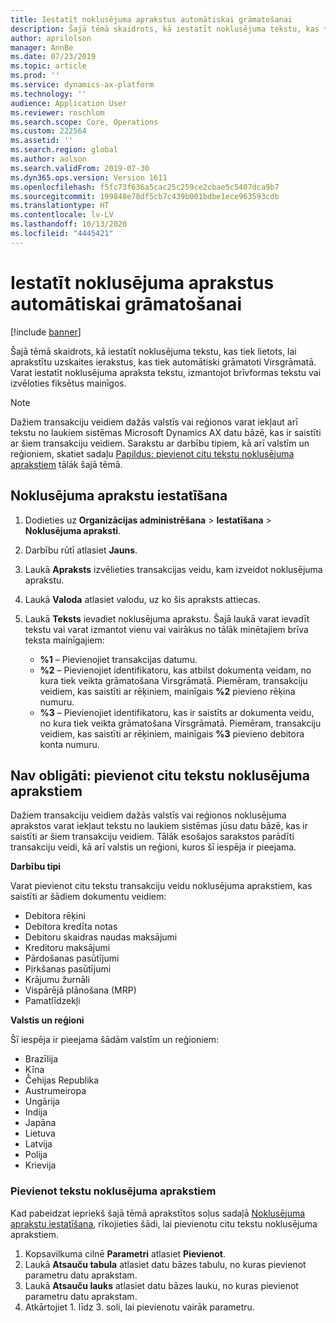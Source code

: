 ```yaml
---
title: Iestatīt noklusējuma aprakstus automātiskai grāmatošanai
description: Šajā tēmā skaidrots, kā iestatīt noklusējuma tekstu, kas tiek lietots, lai aprakstītu uzskaites ierakstus, kas tiek automātiski grāmatoti Virsgrāmatā. Varat iestatīt noklusējuma apraksta tekstu, izmantojot brīvformas tekstu vai izvēloties fiksētus mainīgos.
author: aprilolson
manager: AnnBe
ms.date: 07/23/2019
ms.topic: article
ms.prod: ''
ms.service: dynamics-ax-platform
ms.technology: ''
audience: Application User
ms.reviewer: roschlom
ms.search.scope: Core, Operations
ms.custom: 222564
ms.assetid: ''
ms.search.region: global
ms.author: aolson
ms.search.validFrom: 2019-07-30
ms.dyn365.ops.version: Version 1611
ms.openlocfilehash: f5fc73f636a5cac25c259ce2cbae5c5407dca9b7
ms.sourcegitcommit: 199848e78df5cb7c439b001bdbe1ece963593cdb
ms.translationtype: HT
ms.contentlocale: lv-LV
ms.lasthandoff: 10/13/2020
ms.locfileid: "4445421"
---
```

# <a name="set-up-default-descriptions-for-automatic-posting"></a>Iestatīt noklusējuma aprakstus automātiskai grāmatošanai

[!include [banner](../includes/banner.md)]

Šajā tēmā skaidrots, kā iestatīt noklusējuma tekstu, kas tiek lietots, lai aprakstītu uzskaites ierakstus, kas tiek automātiski grāmatoti Virsgrāmatā. Varat iestatīt noklusējuma apraksta tekstu, izmantojot brīvformas tekstu vai izvēloties fiksētus mainīgos.

> [!NOTE]
> Dažiem transakciju veidiem dažās valstīs vai reģionos varat iekļaut arī tekstu no laukiem sistēmas Microsoft Dynamics AX datu bāzē, kas ir saistīti ar šiem transakciju veidiem. Sarakstu ar darbību tipiem, kā arī valstīm un reģioniem, skatiet sadaļu [Papildus: pievienot citu tekstu noklusējuma aprakstiem](#optional-add-other-text-to-default-descriptions) tālāk šajā tēmā.

## <a name="set-up-default-descriptions"></a>Noklusējuma aprakstu iestatīšana

1. Dodieties uz **Organizācijas administrēšana** \> **Iestatīšana** \> **Noklusējuma apraksti**.
2. Darbību rūtī atlasiet **Jauns**.
3. Laukā **Apraksts** izvēlieties transakcijas veidu, kam izveidot noklusējuma aprakstu.
4. Laukā **Valoda** atlasiet valodu, uz ko šis apraksts attiecas.
5. Laukā **Teksts** ievadiet noklusējuma aprakstu. Šajā laukā varat ievadīt tekstu vai varat izmantot vienu vai vairākus no tālāk minētajiem brīva teksta mainīgajiem:

    - **%1** – Pievienojiet transakcijas datumu.
    - **%2** – Pievienojiet identifikatoru, kas atbilst dokumenta veidam, no kura tiek veikta grāmatošana Virsgrāmatā. Piemēram, transakciju veidiem, kas saistīti ar rēķiniem, mainīgais **%2** pievieno rēķina numuru.
    - **%3** – Pievienojiet identifikatoru, kas ir saistīts ar dokumenta veidu, no kura tiek veikta grāmatošana Virsgrāmatā. Piemēram, transakciju veidiem, kas saistīti ar rēķiniem, mainīgais **%3** pievieno debitora konta numuru.

## <a name="optional-add-other-text-to-default-descriptions"></a>Nav obligāti: pievienot citu tekstu noklusējuma aprakstiem

Dažiem transakciju veidiem dažās valstīs vai reģionos noklusējuma aprakstos varat iekļaut tekstu no laukiem sistēmas jūsu datu bāzē, kas ir saistīti ar šiem transakciju veidiem. Tālāk esošajos sarakstos parādīti transakciju veidi, kā arī valstis un reģioni, kuros šī iespēja ir pieejama.

**Darbību tipi**

Varat pievienot citu tekstu transakciju veidu noklusējuma aprakstiem, kas saistīti ar šādiem dokumentu veidiem:

- Debitora rēķini
- Debitora kredīta notas
- Debitoru skaidras naudas maksājumi
- Kreditoru maksājumi
- Pārdošanas pasūtījumi
- Pirkšanas pasūtījumi
- Krājumu žurnāli
- Vispārējā plānošana (MRP)
- Pamatlīdzekļi

**Valstis un reģioni**

Šī iespēja ir pieejama šādām valstīm un reģioniem:

- Brazīlija
- Ķīna
- Čehijas Republika
- Austrumeiropa
- Ungārija
- Indija
- Japāna
- Lietuva
- Latvija
- Polija
- Krievija

### <a name="add-text-to-default-descriptions"></a>Pievienot tekstu noklusējuma aprakstiem

Kad pabeidzat iepriekš šajā tēmā aprakstītos soļus sadaļā [Noklusējuma aprakstu iestatīšana](#set-up-default-descriptions), rīkojieties šādi, lai pievienotu citu tekstu noklusējuma aprakstiem.

1. Kopsavilkuma cilnē **Parametri** atlasiet **Pievienot**.
2. Laukā **Atsauču tabula** atlasiet datu bāzes tabulu, no kuras pievienot parametru datu aprakstam.
3. Laukā **Atsauču lauks** atlasiet datu bāzes lauku, no kuras pievienot parametru datu aprakstam.
4. Atkārtojiet 1. līdz 3. soli, lai pievienotu vairāk parametru.
